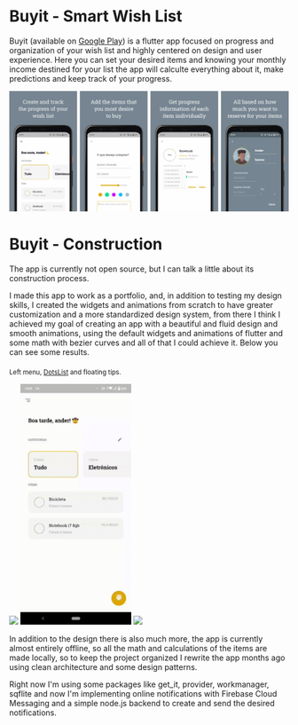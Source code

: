 # Buyit - Smart Wish List

Buyit (available on [Google Play](https://play.google.com/store/apps/details?id=dev.ander.buyit)) is a flutter app focused on progress and organization of your wish list and highly centered on design and user experience. Here you can set your desired items and knowing your monthly income destined for your list the app will calculte everything about it, make predictions and keep track of your progress.

![app](./assets/images/app.png)

# Buyit - Construction

The app is currently not open source, but I can talk a little about its construction process.

I made this app to work as a portfolio, and, in addition to testing my design skills, I created the widgets and animations from scratch to have greater customization and a more standardized design system, from there I think I achieved my goal of creating an app with a beautiful and fluid design and smooth animations, using the default widgets and animations of flutter and some math with bezier curves and all of that I could achieve it. Below you can see some results.

<sub>Left menu, [DotsList]() and floating tips.</sub>
<p float="left">
  <img src="./assets/gifs/left_menu.gif" width="200" />
  <img src="./assets/gifs/dots_list.gif" width="200" />
  <img src="./assets/gifs/floating_tip.gif" width="200" />
</p>

In addition to the design there is also much more, the app is currently almost entirely offline, so all the math and calculations of the items are made locally, so to keep the project organized I rewrite the app months ago using clean architecture and some design patterns. 

Right now I'm using some packages like get_it, provider, workmanager, sqflite and now I'm implementing online notifications with Firebase Cloud Messaging and a simple node.js backend to create and send the desired notifications.
